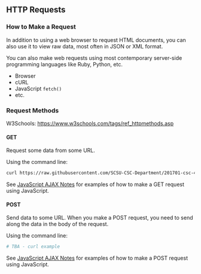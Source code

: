 ## HTTP Requests

### How to Make a Request

In addition to using a web browser to request HTML documents, you can also use it to view raw data, most often in JSON or XML format.

You can also make web requests using most contemporary server-side programming languages like Ruby, Python, etc.

  + Browser
  + cURL
  + JavaScript `fetch()`
  + etc.

### Request Methods

W3Schools: https://www.w3schools.com/tags/ref_httpmethods.asp

#### GET

Request some data from some URL.

Using the command line:

```` sh
curl https://raw.githubusercontent.com/SCSU-CSC-Department/201701-csc-443-01/master/course.json
````

See [JavaScript AJAX Notes](/notes/javascript/ajax.md) for examples of how to make a GET request using JavaScript.

#### POST

Send data to some URL. When you make a POST request, you need to send along the data in the body of the request.

Using the command line:

```` sh
# TBA - curl example
````

See [JavaScript AJAX Notes](/notes/javascript/ajax.md) for examples of how to make a POST request using JavaScript.
